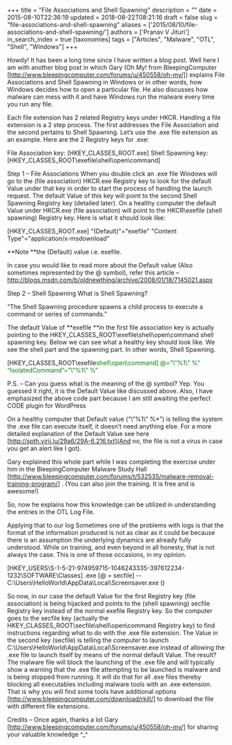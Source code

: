 +++
title = "File Associations and Shell Spawning"
description = ""
date = 2015-08-10T22:36:19
updated = 2018-08-22T08:21:16
draft = false
slug = "file-associations-and-shell-spawning"
aliases = ['2015/08/10/file-associations-and-shell-spawning/']
authors = ['Pranav V Jituri']
in_search_index = true
[taxonomies]
tags = ["Articles", "Malware", "OTL", "Shell", "Windows"]
+++


Howdy! It has been a long time since I have written a blog post. Well here I am
with another blog post in which Gary (Oh My! from BleepingComputer
[http://www.bleepingcomputer.com/forums/u/450558/oh-my/]) explains File
Associations and Shell Spawning in Windows or in other words, how Windows
decides how to open a particular file. He also discusses how malware can mess
with it and have Windows run the malware every time you run any file.

Each file extension has 2 related Registry keys under HKCR. Handling a file
extension is a 2 step process. The first addresses the File Association and the
second pertains to Shell Spawning. Let’s use the .exe file extension as an
example. Here are the 2 Registry keys for .exe:

File Association key: [HKEY_CLASSES_ROOT.exe]
Shell Spawning key: [HKEY_CLASSES_ROOT\exefile\shell\open\command]

Step 1 – File Associations
When you double click an .exe file Windows will go to the (file association) 
HKCR.exe Registry key to look for the default Value under that key in order to
start the process of handling the launch request. The default Value of this key
will point to the second Shell Spawning Registry key (detailed later). On a
healthy computer the default Value under HKCR.exe (file association) will point
to the HKCR\exefile (shell spawning) Registry key. Here is what it should look
like:

[HKEY_CLASSES_ROOT.exe] "(Default)"="exefile" "Content
Type"="application/x-msdownload"

**Note **the (Default) value i.e. exefile.

In case you would like to read more about the Default value (Also sometimes
represented by the @ symbol), refer this article – 
http://blogs.msdn.com/b/oldnewthing/archive/2008/01/18/7145021.aspx

Step 2 – Shell Spawning
What is Shell Spawning?

“The Shell Spawning procedure spawns a child process to execute a command or
series of commands.”

The default Value of **exefile **in the first file association key is actually
pointing to the HKEY_CLASSES_ROOT\exefile\shell\open\command shell spawning key.
Below we can see what a healthy key should look like. We see the shell part and
the spawning part. In other words, Shell Spawning.

[HKEY_CLASSES_ROOT\exefile<span style="color:Green;">shell\open\command]
@=”\”%1\” %”
“IsolatedCommand”=”\”%1\” %”

P.S. – Can you guess what is the meaning of the @ symbol? Yep. You guessed it
right, it is the Default Value like discussed above. Also, I have emphasized the
above code part because I am still awaiting the perfect CODE plugin for
WordPress 

On a healthy computer that Default value (“\”%1\” %*”) is telling the system the
.exe file can execute itself, it doesn’t need anything else. For a more detailed
explanation of the Default Value see here
[http://spth.virii.lu/29a6/29A-6.216.txt](And no, the file is not a virus in
case you get an alert like I got).

Gary explained this whole part while I was completing the exercise under him in
the BleepingComputer Malware Study Hall
[http://www.bleepingcomputer.com/forums/t/532535/malware-removal-training-program/]
. (You can also join the training. It is free and is awesome!)

So, now he explains how this knowledge can be utilized in understanding the
entries in the OTL Log File.

Applying that to our log
Sometimes one of the problems with logs is that the format of the information
produced is not as clear as it could be because there is an assumption the
underlying dynamics are already fully understood. While on training, and even
beyond in all honesty, that is not always the case. This is one of those
occasions, in my opinion.

[HKEY_USERS\S-1-5-21-974959715-1046243335-397612234-1232\SOFTWARE\Classes<extension>]
.exe [@ = secfile] -- C:\Users\HelloWorld\AppData\Local\Screensaver.exe ()

So now, in our case the default Value for the first Registry key (file
association) is being hijacked and points to the (shell spawning) secfile 
Registry key instead of the normal exefile Registry key. So the computer goes to
the secfile key (actually the HKEY_CLASSES_ROOT\secfile\shell\open\command 
Registry key) to find instructions regarding what to do with the .exe file
extension. The Value in the second key (secfile) is telling the computer to
launch C:\Users\HelloWorld\AppData\Local\Screensaver.exe instead of allowing the
.exe file to launch itself by means of the normal default Value. The result? The
malware file will block the launching of the .exe file and will typically show a
warning that the .exe file attempting to be launched is malware and is being
stopped from running. It will do that for all .exe files thereby blocking all
executables including malware tools with an .exe extension. That is why you will
find some tools have additional options
[http://www.bleepingcomputer.com/download/rkill/] to download the file with
different file extensions.

Credits – Once again, thanks a lot Gary
[http://www.bleepingcomputer.com/forums/u/450558/oh-my/] for sharing your
valuable knowledge ^_^